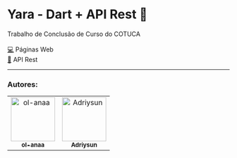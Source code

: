 <h1> Yara - Dart + API Rest 📱 </h1>

Trabalho de Conclusão de Curso do COTUCA
   <br/>
   <br/>
  <a href="https://github.com/ol-anaa/YaraPagWeb">💻</a> Páginas Web
  <br/>
  <a href="https://github.com/Adriysun/NodeAPI_TCC">🐘</a> API Rest

<hr/>
<h3>Autores:</h3>

<table>
  <tr>
    <td align="center">
      <a href="https://github.com/ol-anaa">
        <img src="https://avatars.githubusercontent.com/u/105469302?v=4" width="100px;" alt="ol-anaa"/><br>
        <sub>
          <b>ol-anaa</b>
        </sub>
      </a><br>
    </td>
    <td align="center">
      <a href="https://github.com/Adriysun">
        <img src="https://avatars.githubusercontent.com/u/105469229?v=4" width="100px;" alt="Adriysun"/><br>
        <sub>
          <b>Adriysun</b>
        </sub>
      </a><br>
    </td>
